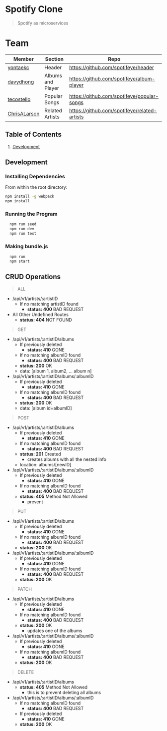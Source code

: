 # Spotify Clone

> Spotify as microservices

# Team

| Member                                          | Section           | Repo                                         |
| ----------------------------------------------- | ----------------- | -------------------------------------------- |
| [yontaekc](https://github.com/yontaekc)         | Header            | https://github.com/spotifeye/header          |
| [davydhong](https://github.com/davydhong)       | Albums and Player | https://github.com/spotifeye/album-player    |
| [tecostello](https://github.com/tecostello)     | Popular Songs     | https://github.com/spotifeye/popular-songs   |
| [ChrisALarson](https://github.com/ChrisALarson) | Related Artists   | https://github.com/spotifeye/related-artists |



## Table of Contents

<!-- 1. [Usage](#Usage) -->
<!-- 1. [Requirements](#requirements) -->
1. [Development](#development)

<!-- ## Usage

> In construction -->

<!-- ## Requirements

An `nvmrc` file is included if using [nvm](https://github.com/creationix/nvm).

- Node 6.13.0
- etc -->

## Development

### Installing Dependencies

From within the root directory:

```sh
npm install -g webpack
npm install
```

### Running the Program

```sh
  npm run seed
  npm run dev
  npm run test
```

### Making bundle.js

```sh
  npm run 
  npm start
```


## CRUD Operations
> ALL 
- /api/v1/artists/:artistID
  - If no matching artistID found
    - **status: 400** BAD REQUEST
- All Other Undefined Routes
  - **status: 404** NOT FOUND


> GET
- /api/v1/artists/:artistID/albums
  - If previously deleted
    - **status: 410** GONE
  - If no matching albumID found
    - **status: 400** BAD REQUEST
  - **status: 200** OK 
  - data: [album 1, album2, ... album n] 
- /api/v1/artists/:artistID/albums/:albumID
  - If previously deleted
    - **status: 410** GONE
  - If no matching albumID found
    - **status: 400** BAD REQUEST
  - **status: 200** OK
  - data: [album id=albumID] 


> POST
- /api/v1/artists/:artistID/albums
  - If previously deleted
    - **status: 410** GONE
  - If no matching albumID found
    - **status: 400** BAD REQUEST
  - **status: 201** Created
    - creates albums with all the nested info
  - location: albums/[newID]
- /api/v1/artists/:artistID/albums/:albumID
  - If previously deleted
    - **status: 410** GONE
  - If no matching albumID found
    - **status: 400** BAD REQUEST
  - **status: 405** Method Not Allowed
    - prevent 


> PUT
- /api/v1/artists/:artistID/albums
  - If previously deleted
    - **status: 410** GONE
  - If no matching albumID found
    - **status: 400** BAD REQUEST
  - **status: 200** OK 
- /api/v1/artists/:artistID/albums/:albumID
  - If previously deleted
    - **status: 410** GONE
  - If no matching albumID found
    - **status: 400** BAD REQUEST
  - **status: 200** OK



> PATCH
- /api/v1/artists/:artistID/albums
  - If previously deleted
    - **status: 410** GONE
  - If no matching albumID found
    - **status: 400** BAD REQUEST
  - **status: 200** OK
    - updates one of the albums
- /api/v1/artists/:artistID/albums/:albumID
  - If previously deleted
    - **status: 410** GONE
  - If no matching albumID found
    - **status: 400** BAD REQUEST
  - **status: 200** OK


> DELETE
- /api/v1/artists/:artistID/albums
  - **status: 405** Method Not Allowed
    - this is to prevent deleting all albums
- /api/v1/artists/:artistID/albums/:albumID
  - If no matching albumID found
    - **status: 400** BAD REQUEST
  - If previously deleted
    - **status: 410** GONE
  - **status: 200** OK



 